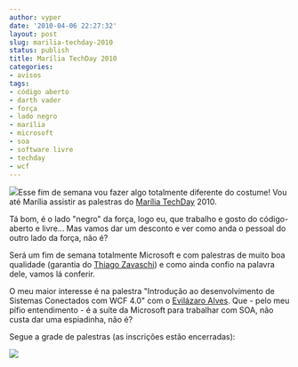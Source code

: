 ```yaml
---
author: vyper
date: '2010-04-06 22:27:32'
layout: post
slug: marilia-techday-2010
status: publish
title: Marília TechDay 2010
categories:
- avisos
tags:
- código aberto
- darth vader
- força
- lado negro
- marília
- microsoft
- soa
- software livre
- techday
- wcf
---
```


![](http://www.mcorp.com.br/wp-content/uploads/2010/04/darth-vader-face.jpg)Esse fim de semana vou fazer algo totalmente diferente do costume!
Vou até Marília assistir as palestras do [Marília TechDay](http://www.mariliatechday.com.br/) 2010.

Tá bom, é o lado "negro" da força, logo eu, que trabalho e gosto do código-
aberto e livre... Mas vamos dar um desconto e ver como anda o pessoal do outro
lado da força, não é?

Será um fim de semana totalmente Microsoft e com palestras de muito boa
qualidade (garantia do [Thiago Zavaschi](http://www.zavaschi.com)) e como
ainda confio na palavra dele, vamos lá conferir.

O meu maior interesse é na palestra "Introdução ao desenvolvimento de Sistemas
Conectados com WCF 4.0" com o [Evilázaro Alves](http://evilazaro.net/). Que -
pelo meu pífio entendimento - é a suíte da Microsoft para trabalhar com SOA,
não custa dar uma espiadinha, não é?

Segue a grade de palestras (as inscrições estão encerradas):

[![](http://www.mcorp.com.br/wp-content/uploads/2010/04/marilia-techday.png)](http://www.mcorp.com.br/wp-content/uploads/2010/04/marilia-techday.png)

